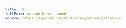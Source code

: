 ```yaml
---
title: S2
fullForm: second heart sound
source: https://openmd.com/dictionary/abbreviations/s
---
```

